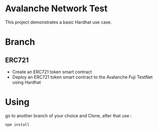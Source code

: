 # Avalanche Network Test
This project demonstrates a basic Hardhat use case.
# Branch 
## ERC721 
- Create an ERC721 token smart contract
- Deploy an ERC721 token smart contract to the Avalanche Fuji TestNet using Hardhat

# Using
go to another branch of your choice and Clone, after that use :

```shell
npm install
```
